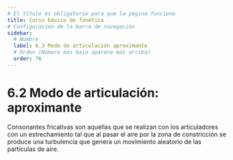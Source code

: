 ```yaml
---
# El título es obligatorio para que la página funcione
title: Curso básico de fonética
# Configuracion de la barra de navegación
sidebar:
  # Nombre
  label: 6.3 Modo de articulación aproximante
  # Orden (Número más bajo aparece más arriba)
  order: 76
---
```

# 6.2 Modo de articulación: aproximante

Consonantes fricativas son aquellas que se realizan con los articuladores con un estrechamiento tal que al pasar el aire por la zona de constricción se produce una turbulencia que genera un movimiento aleatorio de las partículas de aire.
